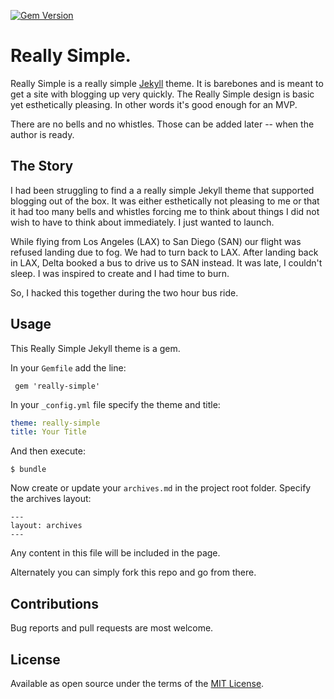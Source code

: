 [![Gem Version](https://badge.fury.io/rb/really-simple.svg)](https://badge.fury.io/rb/really-simple)

# Really Simple.

Really Simple is a really simple [Jekyll](https://jekyllrb.com) theme. It is barebones and is meant to get a site with blogging up very quickly. The Really Simple design is basic yet esthetically pleasing. In other words it's good enough for an MVP.

There are no bells and no whistles. Those can be added later -- when the author is ready.

## The Story

I had been struggling to find a a really simple Jekyll theme that supported blogging out of the box. It was either esthetically not pleasing to me or that it had too many bells and whistles forcing me to think about things I did not wish to have to think about immediately. I just wanted to launch.

While flying from Los Angeles (LAX) to San Diego (SAN) our flight was refused landing due to fog. We had to turn back to LAX. After landing back in LAX, Delta booked a bus to drive us to SAN instead. It was late, I couldn't sleep. I was inspired to create and I had time to burn.

So, I hacked this together during the two hour bus ride.

## Usage
This Really Simple Jekyll theme is a gem.

In your `Gemfile` add the line:

```
 gem 'really-simple'
```

In your `_config.yml` file specify the theme and title:

```yml
theme: really-simple
title: Your Title
```

And then execute:
```
$ bundle
```

Now create or update your `archives.md` in the project root folder. Specify the archives layout:

```
---
layout: archives
---
```
Any content in this file will be included in the page.

Alternately you can simply fork this repo and go from there.

## Contributions
Bug reports and pull requests are most welcome.

## License
Available as open source under the terms of the [MIT License](https://opensource.org/licenses/MIT).
